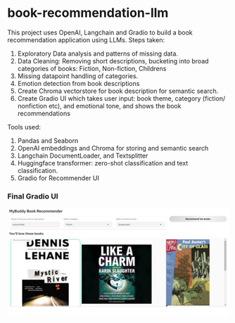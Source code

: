 # book-recommendation-llm
This project uses OpenAI, Langchain and Gradio to build a book recommendation application using LLMs.
Steps taken:
1. Exploratory Data analysis and patterns of missing data.
2. Data Cleaning: Removing short descriptions, bucketing into broad categories of books: Fiction, Non-fiction, Childrens
3. Missing datapoint handling of categories.
4. Emotion detection from book descriptions
5. Create Chroma vectorstore for book description for semantic search.
6. Create Gradio UI which takes user input: book theme, category (fiction/ nonfiction etc), and emotional tone, and shows the book recommendations

Tools used:
1. Pandas and Seaborn
2. OpenAI embeddings and Chroma for storing and semantic search
3. Langchain DocumentLoader, and Textsplitter
4. Huggingface transformer: zero-shot classification and text classification.
5. Gradio for Recommender UI

### **Final Gradio UI**
![Alt text](gradio_ui_screenshot.png) 